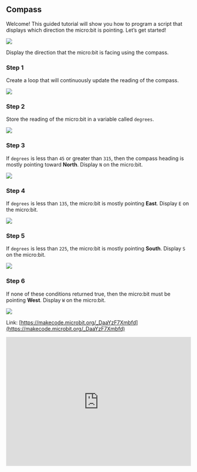 ## Compass

Welcome! This guided tutorial will show you how to program a script that displays which direction the micro:bit is pointing. Let’s get started!

![](https://i.imgur.com/uH9kHQH.png)

Display the direction that the micro:bit is facing using the compass.

### Step 1

Create a loop that will continuously update the reading of the compass.

![](https://i.imgur.com/ZvGUMpi.png)

### Step 2

Store the reading of the micro:bit in a variable called `degrees`.

![](https://i.imgur.com/xvMBxR1.png)

### Step 3

If `degrees` is less than `45` or greater than `315`, then the compass heading is mostly pointing toward **North**. Display `N` on the micro:bit.

![](https://i.imgur.com/BGql1YN.png)

### Step 4

If `degrees` is less than `135`, the micro:bit is mostly pointing **East**. Display `E` on the micro:bit.

![](https://i.imgur.com/RwGe218.png)

### Step 5

If `degrees` is less than `225`, the micro:bit is mostly pointing **South**. Display `S` on the micro:bit.

![](https://i.imgur.com/cAPmeL6.png)

### Step 6

If none of these conditions returned true, then the micro:bit must be pointing **West**. Display `W` on the micro:bit.

![](https://i.imgur.com/BjtZz9M.png)

Link: [https://makecode.microbit.org/_DaaYzF7Xmbfd](https://makecode.microbit.org/_DaaYzF7Xmbfd)

<div style="position:relative;height:0;padding-bottom:70%;overflow:hidden;"><iframe style="position:absolute;top:0;left:0;width:100%;height:100%;" src="https://makecode.microbit.org/#pub:_DaaYzF7Xmbfd" frameborder="0" sandbox="allow-popups allow-forms allow-scripts allow-same-origin"></iframe></div>






